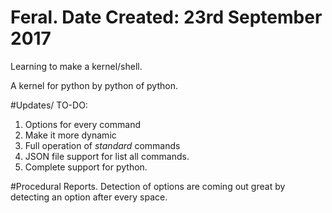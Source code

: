 # Feral. Date Created: 23rd September 2017

Learning to make a kernel/shell.

A kernel for python by python of python.

#Updates/ TO-DO:
1. Options for every command
2. Make it more dynamic
3. Full operation of _standard_ commands
4. JSON file support for list all commands.
5. Complete support for python.

#Procedural Reports.
Detection of options are coming out great by detecting an option after every space.